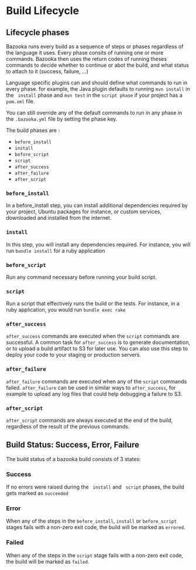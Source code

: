 # Build Lifecycle

## Lifecycle phases

Bazooka runs every build as a sequence of steps or phases regardless of the language it uses.
Every phase consits of running one or more commands.
Bazooka then uses the return codes of running theses commands to decide whether to continue or abot the build, and what status to attach to it (success, failure, ...)

Language specific plugins can and should define what commands to run in every phase.
for example, the Java plugin defaults to running `mvn install` in the ` install` phase and `mvn test` in the `script phase` if your project has a `pom.xml` file.

You can still override any of the default commands to run in any phase in the `.bazooka.yml` file by setting the phase key.

The build phases are :

* `before_install`
* `install`
* `before_script`
* `script`
* `after_success`
* `after_failure`
* `after_script`

### `before_install`

In a before_install step, you can install additional dependencies required by your project, Ubuntu packages for instance, or custom services, downloaded and installed from the internet.

### `install`

In this step, you will install any dependencies required. For instance, you will run `bundle install` for a ruby application

### `before_script`

Run any command necessary before running your build script.

### `script`

Run a script that effectively runs the build or the tests. For instance, in a ruby application, you would run `bundle exec rake`

### `after_success`

`after_success` commands are executed when the `script` commands are successful. A common task for `after_success` is to generate documentation, or to upload a build artifact to S3 for later use. You can also use this step to deploy your code to your staging or production servers.

### `after_failure`

`after_failure` commands are executed when any of the `script` commands failed. `after_failure` can be used in similar ways to `after_success`, for example to upload any log files that could help debugging a failure to S3.

### `after_script`

`after_script` commands are always executed at the end of the build, regardless of the result of the previous commands.

## Build Status: Success, Error, Failure

The build status of a bazooka build consists of 3 states:

### Success

If no errors were raised during the ` install` and ` script` phases, the build gets marked as `succeeded`

### Error

When any of the steps in the `before_install`, `install` or `before_script` stages fails with a non-zero exit code, the build will be marked as `errored`.

### Failed

When any of the steps in the `script` stage fails with a non-zero exit code, the build will be marked as `failed`.
